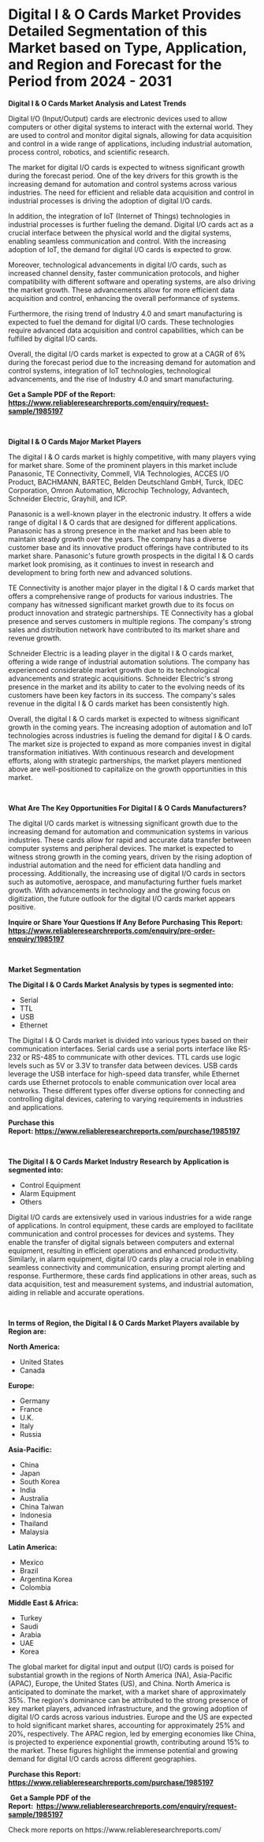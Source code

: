 <p><h1>Digital I & O Cards Market Provides Detailed Segmentation of this Market based on Type, Application, and Region and Forecast for the Period from 2024 - 2031</h1></p><p><strong>Digital I & O Cards Market Analysis and Latest Trends</strong></p>
<p><p>Digital I/O (Input/Output) cards are electronic devices used to allow computers or other digital systems to interact with the external world. They are used to control and monitor digital signals, allowing for data acquisition and control in a wide range of applications, including industrial automation, process control, robotics, and scientific research.</p><p>The market for digital I/O cards is expected to witness significant growth during the forecast period. One of the key drivers for this growth is the increasing demand for automation and control systems across various industries. The need for efficient and reliable data acquisition and control in industrial processes is driving the adoption of digital I/O cards.</p><p>In addition, the integration of IoT (Internet of Things) technologies in industrial processes is further fueling the demand. Digital I/O cards act as a crucial interface between the physical world and the digital systems, enabling seamless communication and control. With the increasing adoption of IoT, the demand for digital I/O cards is expected to grow.</p><p>Moreover, technological advancements in digital I/O cards, such as increased channel density, faster communication protocols, and higher compatibility with different software and operating systems, are also driving the market growth. These advancements allow for more efficient data acquisition and control, enhancing the overall performance of systems.</p><p>Furthermore, the rising trend of Industry 4.0 and smart manufacturing is expected to fuel the demand for digital I/O cards. These technologies require advanced data acquisition and control capabilities, which can be fulfilled by digital I/O cards.</p><p>Overall, the digital I/O cards market is expected to grow at a CAGR of 6% during the forecast period due to the increasing demand for automation and control systems, integration of IoT technologies, technological advancements, and the rise of Industry 4.0 and smart manufacturing.</p></p>
<p><strong>Get a Sample PDF of the Report:&nbsp; <a href="https://www.reliableresearchreports.com/enquiry/request-sample/1985197">https://www.reliableresearchreports.com/enquiry/request-sample/1985197</a></strong></p>
<p>&nbsp;</p>
<p><strong>Digital I & O Cards Major Market Players</strong></p>
<p><p>The digital I & O cards market is highly competitive, with many players vying for market share. Some of the prominent players in this market include Panasonic, TE Connectivity, Commell, VIA Technologies, ACCES I/O Product, BACHMANN, BARTEC, Belden Deutschland GmbH, Turck, IDEC Corporation, Omron Automation, Microchip Technology, Advantech, Schneider Electric, Grayhill, and ICP.</p><p>Panasonic is a well-known player in the electronic industry. It offers a wide range of digital I & O cards that are designed for different applications. Panasonic has a strong presence in the market and has been able to maintain steady growth over the years. The company has a diverse customer base and its innovative product offerings have contributed to its market share. Panasonic's future growth prospects in the digital I & O cards market look promising, as it continues to invest in research and development to bring forth new and advanced solutions.</p><p>TE Connectivity is another major player in the digital I & O cards market that offers a comprehensive range of products for various industries. The company has witnessed significant market growth due to its focus on product innovation and strategic partnerships. TE Connectivity has a global presence and serves customers in multiple regions. The company's strong sales and distribution network have contributed to its market share and revenue growth.</p><p>Schneider Electric is a leading player in the digital I & O cards market, offering a wide range of industrial automation solutions. The company has experienced considerable market growth due to its technological advancements and strategic acquisitions. Schneider Electric's strong presence in the market and its ability to cater to the evolving needs of its customers have been key factors in its success. The company's sales revenue in the digital I & O cards market has been consistently high.</p><p>Overall, the digital I & O cards market is expected to witness significant growth in the coming years. The increasing adoption of automation and IoT technologies across industries is fueling the demand for digital I & O cards. The market size is projected to expand as more companies invest in digital transformation initiatives. With continuous research and development efforts, along with strategic partnerships, the market players mentioned above are well-positioned to capitalize on the growth opportunities in this market.</p></p>
<p>&nbsp;</p>
<p><strong>What Are The Key Opportunities For Digital I & O Cards Manufacturers?</strong></p>
<p><p>The digital I/O cards market is witnessing significant growth due to the increasing demand for automation and communication systems in various industries. These cards allow for rapid and accurate data transfer between computer systems and peripheral devices. The market is expected to witness strong growth in the coming years, driven by the rising adoption of industrial automation and the need for efficient data handling and processing. Additionally, the increasing use of digital I/O cards in sectors such as automotive, aerospace, and manufacturing further fuels market growth. With advancements in technology and the growing focus on digitization, the future outlook for the digital I/O cards market appears positive.</p></p>
<p><strong>Inquire or Share Your Questions If Any Before Purchasing This Report: <a href="https://www.reliableresearchreports.com/enquiry/pre-order-enquiry/1985197">https://www.reliableresearchreports.com/enquiry/pre-order-enquiry/1985197</a></strong></p>
<p>&nbsp;</p>
<p><strong>Market Segmentation</strong></p>
<p><strong>The Digital I & O Cards Market Analysis by types is segmented into:</strong></p>
<p><ul><li>Serial</li><li>TTL</li><li>USB</li><li>Ethernet</li></ul></p>
<p><p>The Digital I & O Cards market is divided into various types based on their communication interfaces. Serial cards use a serial ports interface like RS-232 or RS-485 to communicate with other devices. TTL cards use logic levels such as 5V or 3.3V to transfer data between devices. USB cards leverage the USB interface for high-speed data transfer, while Ethernet cards use Ethernet protocols to enable communication over local area networks. These different types offer diverse options for connecting and controlling digital devices, catering to varying requirements in industries and applications.</p></p>
<p><strong>Purchase this Report:&nbsp;<a href="https://www.reliableresearchreports.com/purchase/1985197">https://www.reliableresearchreports.com/purchase/1985197</a></strong></p>
<p>&nbsp;</p>
<p><strong>The Digital I & O Cards Market Industry Research by Application is segmented into:</strong></p>
<p><ul><li>Control Equipment</li><li>Alarm Equipment</li><li>Others</li></ul></p>
<p><p>Digital I/O cards are extensively used in various industries for a wide range of applications. In control equipment, these cards are employed to facilitate communication and control processes for devices and systems. They enable the transfer of digital signals between computers and external equipment, resulting in efficient operations and enhanced productivity. Similarly, in alarm equipment, digital I/O cards play a crucial role in enabling seamless connectivity and communication, ensuring prompt alerting and response. Furthermore, these cards find applications in other areas, such as data acquisition, test and measurement systems, and industrial automation, aiding in reliable and accurate operations.</p></p>
<p>&nbsp;</p>
<p><strong>In terms of Region, the Digital I & O Cards Market Players available by Region are:</strong></p>
<p>
    <p> <strong> North America: </strong>
        <ul>
            <li>United States</li>
            <li>Canada</li>
        </ul>
        </p> 
    <p> <strong> Europe: </strong>
        <ul>
            <li>Germany</li>
            <li>France</li>
            <li>U.K.</li>
            <li>Italy</li>
            <li>Russia</li>
        </ul>
        </p> 
    <p> <strong> Asia-Pacific: </strong>
        <ul>
            <li>China</li>
            <li>Japan</li>
            <li>South Korea</li>
            <li>India</li>
            <li>Australia</li>
            <li>China Taiwan</li>
            <li>Indonesia</li>
            <li>Thailand</li>
            <li>Malaysia</li>
        </ul>
        </p> 
    <p> <strong> Latin America: </strong>
        <ul>
            <li>Mexico</li>
            <li>Brazil</li>
            <li>Argentina Korea</li>
            <li>Colombia</li>
        </ul>
        </p> 
    <p> <strong> Middle East & Africa: </strong>
        <ul>
            <li>Turkey</li>
            <li>Saudi</li>
            <li>Arabia</li>
            <li>UAE</li>
            <li>Korea</li>
        </ul>
    </p>
    </p>
<p><p>The global market for digital input and output (I/O) cards is poised for substantial growth in the regions of North America (NA), Asia-Pacific (APAC), Europe, the United States (US), and China. North America is anticipated to dominate the market, with a market share of approximately 35%. The region's dominance can be attributed to the strong presence of key market players, advanced infrastructure, and the growing adoption of digital I/O cards across various industries. Europe and the US are expected to hold significant market shares, accounting for approximately 25% and 20%, respectively. The APAC region, led by emerging economies like China, is projected to experience exponential growth, contributing around 15% to the market. These figures highlight the immense potential and growing demand for digital I/O cards across different geographies.</p></p>
<p><strong>Purchase this Report: <a href="https://www.reliableresearchreports.com/purchase/1985197">https://www.reliableresearchreports.com/purchase/1985197</a></strong></p>
<p>&nbsp;<strong>Get a Sample PDF of the Report:&nbsp;&nbsp;<a href="https://www.reliableresearchreports.com/enquiry/request-sample/1985197">https://www.reliableresearchreports.com/enquiry/request-sample/1985197</a></strong></p>
<p><strong></strong></p>
<p>Check more reports on https://www.reliableresearchreports.com/</p>